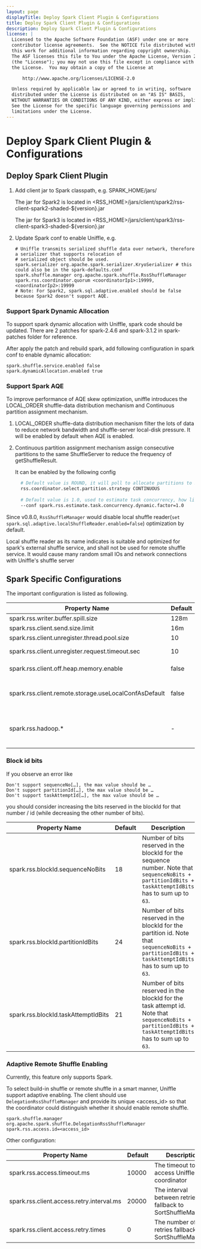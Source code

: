 ```yaml
---
layout: page
displayTitle: Deploy Spark Client Plugin & Configurations
title: Deploy Spark Client Plugin & Configurations
description: Deploy Spark Client Plugin & Configurations
license: |
  Licensed to the Apache Software Foundation (ASF) under one or more
  contributor license agreements.  See the NOTICE file distributed with
  this work for additional information regarding copyright ownership.
  The ASF licenses this file to You under the Apache License, Version 2.0
  (the "License"); you may not use this file except in compliance with
  the License.  You may obtain a copy of the License at

      http://www.apache.org/licenses/LICENSE-2.0

  Unless required by applicable law or agreed to in writing, software
  distributed under the License is distributed on an "AS IS" BASIS,
  WITHOUT WARRANTIES OR CONDITIONS OF ANY KIND, either express or implied.
  See the License for the specific language governing permissions and
  limitations under the License.
---
```

# Deploy Spark Client Plugin & Configurations
## Deploy Spark Client Plugin

1. Add client jar to Spark classpath, e.g. SPARK_HOME/jars/

   The jar for Spark2 is located in <RSS_HOME>/jars/client/spark2/rss-client-spark2-shaded-${version}.jar

   The jar for Spark3 is located in <RSS_HOME>/jars/client/spark3/rss-client-spark3-shaded-${version}.jar

2. Update Spark conf to enable Uniffle, e.g.

   ```
   # Uniffle transmits serialized shuffle data over network, therefore a serializer that supports relocation of
   # serialized object should be used. 
   spark.serializer org.apache.spark.serializer.KryoSerializer # this could also be in the spark-defaults.conf
   spark.shuffle.manager org.apache.spark.shuffle.RssShuffleManager
   spark.rss.coordinator.quorum <coordinatorIp1>:19999,<coordinatorIp2>:19999
   # Note: For Spark2, spark.sql.adaptive.enabled should be false because Spark2 doesn't support AQE.
   ```

### Support Spark Dynamic Allocation

To support spark dynamic allocation with Uniffle, spark code should be updated.
There are 2 patches for spark-2.4.6 and spark-3.1.2 in spark-patches folder for reference.

After apply the patch and rebuild spark, add following configuration in spark conf to enable dynamic allocation:
  ```
  spark.shuffle.service.enabled false
  spark.dynamicAllocation.enabled true
  ```

### Support Spark AQE

To improve performance of AQE skew optimization, uniffle introduces the LOCAL_ORDER shuffle-data distribution mechanism 
and Continuous partition assignment mechanism.

1. LOCAL_ORDER shuffle-data distribution mechanism filter the lots of data to reduce network bandwidth and shuffle-server local-disk pressure. 
   It will be enabled by default when AQE is enabled.

2. Continuous partition assignment mechanism assign consecutive partitions to the same ShuffleServer to reduce the frequency of getShuffleResult.

    It can be enabled by the following config
      ```bash
        # Default value is ROUND, it will poll to allocate partitions to ShuffleServer
        rss.coordinator.select.partition.strategy CONTINUOUS
        
        # Default value is 1.0, used to estimate task concurrency, how likely is this part of the resource between spark.dynamicAllocation.minExecutors and spark.dynamicAllocation.maxExecutors to be allocated
        --conf spark.rss.estimate.task.concurrency.dynamic.factor=1.0
      ```

Since v0.8.0, `RssShuffleManager` would disable local shuffle reader(`set spark.sql.adaptive.localShuffleReader.enabled=false`) optimization by default.

Local shuffle reader as its name indicates is suitable and optimized for spark's external shuffle service, and shall not be used for remote shuffle service. It would cause many random small IOs and network connections with Uniffle's shuffle server


## Spark Specific Configurations

The important configuration is listed as following.

| Property Name                                         | Default | Description                                                                                                                                                                   |
|-------------------------------------------------------|---------|-------------------------------------------------------------------------------------------------------------------------------------------------------------------------------|
| spark.rss.writer.buffer.spill.size                    | 128m    | Buffer size for total partition data                                                                                                                                          |
| spark.rss.client.send.size.limit                      | 16m     | The max data size sent to shuffle server                                                                                                                                      |
| spark.rss.client.unregister.thread.pool.size          | 10      | The max size of thread pool of unregistering                                                                                                                                  |
| spark.rss.client.unregister.request.timeout.sec       | 10      | The max timeout sec when doing unregister to remote shuffle-servers                                                                                                           |
| spark.rss.client.off.heap.memory.enable               | false   | The client use off heap memory to process data                                                                                                                                |
| spark.rss.client.remote.storage.useLocalConfAsDefault | false   | This option is only valid when the remote storage path is specified. If ture, the remote storage conf will use the client side hadoop configuration loaded from the classpath |
| spark.rss.hadoop.*                                    | -       | The prefix key for Hadoop conf. For Spark like that: `spark.rss.hadoop.fs.defaultFS=hdfs://rbf-x1`, this will be as `fs.defaultFS=hdfs://rbf-x1` for Hadoop storage           |

### Block id bits

If you observe an error like

    Don't support sequenceNo[…], the max value should be …
    Don't support partitionId[…], the max value should be …
    Don't support taskAttemptId[…], the max value should be …

you should consider increasing the bits reserved in the blockId for that number / id (while decreasing the other number of bits).

| Property Name                     | Default | Description                                                                                                                                             |
|-----------------------------------|---------|---------------------------------------------------------------------------------------------------------------------------------------------------------|
|spark.rss.blockId.sequenceNoBits   | 18      | Number of bits reserved in the blockId for the sequence number. Note that `sequenceNoBits + partitionIdBits + taskAttemptIdBits` has to sum up to `63`. |
|spark.rss.blockId.partitionIdBits  | 24      | Number of bits reserved in the blockId for the partition id. Note that `sequenceNoBits + partitionIdBits + taskAttemptIdBits` has to sum up to `63`.    |
|spark.rss.blockId.taskAttemptIdBits| 21      | Number of bits reserved in the blockId for the task attempt id. Note that `sequenceNoBits + partitionIdBits + taskAttemptIdBits` has to sum up to `63`. |

### Adaptive Remote Shuffle Enabling 
Currently, this feature only supports Spark. 

To select build-in shuffle or remote shuffle in a smart manner, Uniffle support adaptive enabling. 
The client should use `DelegationRssShuffleManager` and provide its unique <access_id> so that the coordinator could distinguish whether it should enable remote shuffle.

```
spark.shuffle.manager org.apache.spark.shuffle.DelegationRssShuffleManager
spark.rss.access.id=<access_id> 
```


Other configuration:

|Property Name|Default|Description|
|---|---|---|
|spark.rss.access.timeout.ms|10000|The timeout to access Uniffle coordinator|
|spark.rss.client.access.retry.interval.ms|20000|The interval between retries fallback to SortShuffleManager|
|spark.rss.client.access.retry.times|0|The number of retries fallback to SortShuffleManager|